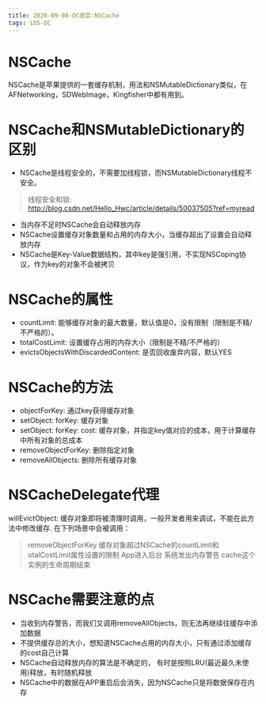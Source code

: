 ```yaml
---
title: 2020-09-08-OC底层:NSCache
tags: iOS-OC
---
```


# NSCache
NSCache是苹果提供的一套缓存机制，用法和NSMutableDictionary类似，在AFNetworking，SDWebImage，Kingfisher中都有用到。

# NSCache和NSMutableDictionary的区别
- NSCache是线程安全的，不需要加线程锁，而NSMutableDictionary线程不安全。
> 线程安全和锁: http://blog.csdn.net/Hello_Hwc/article/details/50037505?ref=myread
- 当内存不足时NSCache会自动释放内存
- NSCache设置缓存对象数量和占用的内存大小，当缓存超出了设置会自动释放内存
- NSCache是Key-Value数据结构，其中key是强引用，不实现NSCoping协议，作为key的对象不会被拷贝

# NSCache的属性
- countLimit: 能够缓存对象的最大数量，默认值是0，没有限制（限制是不精/不严格的）。
- totalCostLimit: 设置缓存占用的内存大小（限制是不精/不严格的）
- evictsObjectsWithDiscardedContent: 是否回收废弃内容，默认YES

# NSCache的方法
- objectForKey: 通过key获得缓存对象
- setObject: forKey: 缓存对象
- setObject: forKey: cost: 缓存对象，并指定key值对应的成本，用于计算缓存中所有对象的总成本
- removeObjectForKey: 删除指定对象
- removeAllObjects: 删除所有缓存对象

# NSCacheDelegate代理
willEvictObject: 缓存对象即将被清理时调用，一般开发者用来调试，不能在此方法中修改缓存. 在下列场景中会被调用：
> removeObjectForKey
> 缓存对象超过NSCache的countLimit和otalCostLimit属性设置的限制
> App进入后台
> 系统发出内存警告
> cache这个实例的生命周期结束

# NSCache需要注意的点
- 当收到内存警告，而我们又调用removeAllObjects，则无法再继续往缓存中添加数据
- 不提供缓存总的大小，想知道NSCache占用的内存大小，只有通过添加缓存的cost自己计算
- NSCache自动释放内存的算法是不确定的， 有时是按照LRU(最近最久未使用)释放，有时随机释放
- NSCache中的数据在APP重启后会消失，因为NSCache只是将数据保存在内存